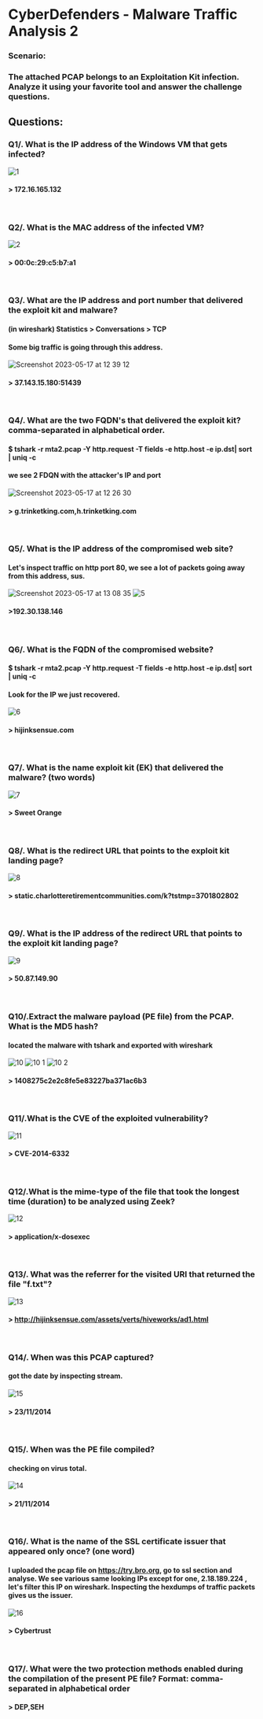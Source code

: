 # CyberDefenders - Malware Traffic Analysis 2

### Scenario:
### The attached PCAP belongs to an Exploitation Kit infection. Analyze it using your favorite tool and answer the challenge questions.

## Questions:
### Q1/. What is the IP address of the Windows VM that gets infected?
![1](https://github.com/itsoktocryy/CyberDefenders/assets/73375576/bf182081-ab49-49ea-9f8f-c824088fba09)
#### > 172.16.165.132
<br />

### Q2/. What is the MAC address of the infected VM?
![2](https://github.com/itsoktocryy/CyberDefenders/assets/73375576/5a0df814-40a6-4337-950f-ef013433cd28)
#### > 00:0c:29:c5:b7:a1
<br />

### Q3/. What are the IP address and port number that delivered the exploit kit and malware?
#### (in wireshark) Statistics > Conversations > TCP
#### Some big traffic is going through this address.
![Screenshot 2023-05-17 at 12 39 12](https://github.com/itsoktocryy/CyberDefenders/assets/73375576/f375cbd0-4a8c-41d6-98a7-3a98a05c8541)
#### > 37.143.15.180:51439
<br />

### Q4/. What are the two FQDN's that delivered the exploit kit? comma-separated in alphabetical order.
#### $ tshark -r mta2.pcap -Y http.request -T fields -e http.host -e ip.dst| sort | uniq -c 
#### we see 2 FDQN with the attacker's IP and port
![Screenshot 2023-05-17 at 12 26 30](https://github.com/itsoktocryy/CyberDefenders/assets/73375576/5b056d81-1aea-4feb-ab8d-5e66bed7ee42)
#### > g.trinketking.com,h.trinketking.com
<br />

### Q5/. What is the IP address of the compromised web site? 
#### Let's inspect traffic on http port 80, we see a lot of packets going away from this address, sus.
![Screenshot 2023-05-17 at 13 08 35](https://github.com/itsoktocryy/CyberDefenders/assets/73375576/fe797a88-15fa-412e-ae78-734e6d218705)
![5](https://github.com/itsoktocryy/CyberDefenders/assets/73375576/abef380f-d93c-43f6-af85-fb84fccad109)
#### >192.30.138.146
<br />

### Q6/. What is the FQDN of the compromised website?
#### $ tshark -r mta2.pcap -Y http.request -T fields -e http.host -e ip.dst| sort | uniq -c
#### Look for the IP we just recovered.
![6](https://github.com/itsoktocryy/CyberDefenders/assets/73375576/537be93c-9d8d-437e-a25b-df51a230bf7c)
#### > hijinksensue.com
<br />

### Q7/. What is the name exploit kit (EK) that delivered the malware? (two words) 
![7](https://github.com/itsoktocryy/CyberDefenders/assets/73375576/fbf6184d-9b6c-410f-8922-5b718c63e186)
#### > Sweet Orange
<br />

### Q8/. What is the redirect URL that points to the exploit kit landing page? 
![8](https://github.com/itsoktocryy/CyberDefenders/assets/73375576/a07dba25-f4c3-4076-9a60-a7f8837d4391)
#### > static.charlotteretirementcommunities.com/k?tstmp=3701802802
<br />

### Q9/. What is the IP address of the redirect URL that points to the exploit kit landing page?
![9](https://github.com/itsoktocryy/CyberDefenders/assets/73375576/054fbee5-8c66-4a21-b965-2e25fc830bb9)
#### > 50.87.149.90
<br />

### Q10/.Extract the malware payload (PE file) from the PCAP. What is the MD5 hash?
#### located the malware with tshark and exported with wireshark
![10](https://github.com/itsoktocryy/CyberDefenders/assets/73375576/010a7849-e300-4515-bc31-5c4d0c7cae42)
![10 1](https://github.com/itsoktocryy/CyberDefenders/assets/73375576/dab1190d-c6ee-4098-b23e-c1c920d0b8af)
![10 2](https://github.com/itsoktocryy/CyberDefenders/assets/73375576/c7e009c7-6024-45b6-bcb9-370539f320b3)
#### > 1408275c2e2c8fe5e83227ba371ac6b3 
<br />

### Q11/.What is the CVE of the exploited vulnerability?
![11](https://github.com/itsoktocryy/CyberDefenders/assets/73375576/9e9a1463-2d73-4071-a4ec-47e41887aac9)
#### > CVE-2014-6332
<br />

### Q12/.What is the mime-type of the file that took the longest time (duration) to be analyzed using Zeek?
![12](https://github.com/itsoktocryy/CyberDefenders/assets/73375576/e4947a8d-e4cf-4dd9-b777-d10f38c8975a)
#### > application/x-dosexec
<br />

### Q13/. What was the referrer for the visited URI that returned the file "f.txt"?
![13](https://github.com/itsoktocryy/CyberDefenders/assets/73375576/f4805b36-e454-406c-bad4-4c2454399bc1)
#### > http://hijinksensue.com/assets/verts/hiveworks/ad1.html
<br />

### Q14/. When was this PCAP captured?
#### got the date by inspecting stream.
![15](https://github.com/itsoktocryy/CyberDefenders/assets/73375576/389c663a-e258-4629-8a46-a35c379caada)
#### > 23/11/2014
<br />

### Q15/. When was the PE file compiled?
#### checking on virus total.
![14](https://github.com/itsoktocryy/CyberDefenders/assets/73375576/375e63fa-69c4-4f98-8d02-9e6c5dd103b9)
#### > 21/11/2014
<br />

### Q16/. What is the name of the SSL certificate issuer that appeared only once? (one word)
#### I uploaded the pcap file on https://try.bro.org, go to ssl section and analyse. We see various same looking IPs except for one, 2.18.189.224 , let's filter this IP on wireshark. Inspecting the hexdumps of traffic packets gives us the issuer.
![16](https://github.com/itsoktocryy/CyberDefenders/assets/73375576/9b363d88-ce08-4796-8bd0-538dfcc324ca)
#### > Cybertrust
<br />

### Q17/. What were the two protection methods enabled during the compilation of the present PE file? Format: comma-separated in alphabetical order
#### > DEP,SEH
<br />
